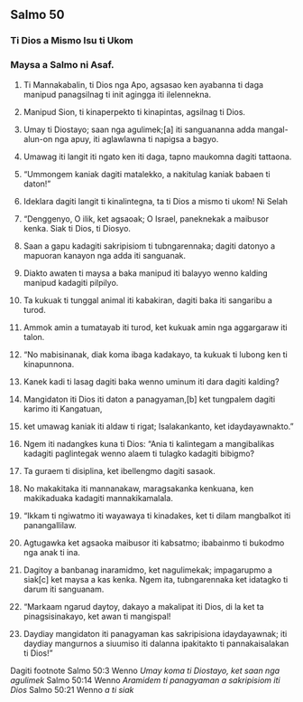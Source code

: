 Salmo 50
--------

### Ti Dios a Mismo Isu ti Ukom

### Maysa a Salmo ni Asaf.

1. Ti Mannakabalin, ti Dios nga Apo, agsasao ken ayabanna ti daga
   manipud panagsilnag ti init agingga iti ilelennekna.
2. Manipud Sion, ti kinaperpekto ti kinapintas, agsilnag ti Dios.

3. Umay ti Diostayo; saan nga agulimek;[a]
   iti sanguananna adda mangal-alun-on nga apuy, iti aglawlawna ti napigsa a bagyo.
4. Umawag iti langit iti ngato
   ken iti daga, tapno maukomna dagiti tattaona.
5. “Ummongem kaniak dagiti matalekko, a nakitulag kaniak babaen ti daton!”
6. Ideklara dagiti langit ti kinalintegna, ta ti Dios a mismo ti ukom! Ni Selah

7. “Denggenyo, O ilik, ket agsaoak;
   O Israel, paneknekak a maibusor kenka.
   Siak ti Dios, ti Diosyo.
8. Saan a gapu kadagiti sakripisiom ti tubngarennaka;
   dagiti datonyo a mapuoran kanayon nga adda iti sanguanak.
9. Diakto awaten ti maysa a baka manipud iti balayyo
   wenno kalding manipud kadagiti pilpilyo.
10. Ta kukuak ti tunggal animal iti kabakiran, dagiti baka iti sangaribu a turod.
11. Ammok amin a tumatayab iti turod, ket kukuak amin nga aggargaraw iti talon.

12. “No mabisinanak, diak koma ibaga kadakayo, ta kukuak ti lubong ken ti kinapunnona.
13. Kanek kadi ti lasag dagiti baka
    wenno uminum iti dara dagiti kalding?
14. Mangidaton iti Dios iti daton a panagyaman,[b]
    ket tungpalem dagiti karimo iti Kangatuan,
15. ket umawag kaniak iti aldaw ti rigat;
    Isalakankanto, ket idaydayawnakto.”

16. Ngem iti nadangkes kuna ti Dios:
    “Ania ti kalintegam a mangibalikas kadagiti paglintegak
    wenno alaem ti tulagko kadagiti bibigmo?
17. Ta guraem ti disiplina, ket ibellengmo dagiti sasaok.
18. No makakitaka iti mannanakaw, maragsakanka kenkuana, ken makikaduaka kadagiti mannakikamalala.

19. “Ikkam ti ngiwatmo iti wayawaya ti kinadakes, ket ti dilam mangbalkot iti panangallilaw.
20. Agtugawka ket agsaoka maibusor iti kabsatmo;
    ibabainmo ti bukodmo nga anak ti ina.
21. Dagitoy a banbanag inaramidmo, ket nagulimekak;
    impagarupmo a siak[c] ket maysa a kas kenka.
    Ngem ita, tubngarennaka ket idatagko ti darum iti sanguanam.

22. “Markaam ngarud daytoy, dakayo a makalipat iti Dios, di la ket ta pinagsisinakayo, ket awan ti mangispal!
23. Daydiay mangidaton iti panagyaman kas sakripisiona idaydayawnak;
    iti daydiay mangurnos a siuumiso iti dalanna ipakitakto ti pannakaisalakan ti Dios!”

Dagiti footnote
Salmo 50:3 Wenno *Umay koma ti Diostayo, ket saan nga agulimek*
Salmo 50:14 Wenno *Aramidem ti panagyaman a sakripisiom iti Dios*
Salmo 50:21 Wenno *a ti siak*